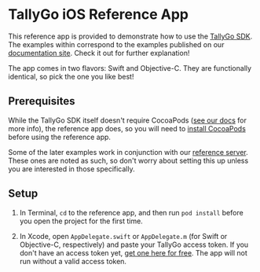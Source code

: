# TallyGo iOS Reference App

This reference app is provided to demonstrate how to use the [TallyGo SDK](https://tallygo.com). The examples within correspond to the examples published on our [documentation site](https://tallygo.com/docs/ios). Check it out for further explanation!

The app comes in two flavors: Swift and Objective-C. They are functionally identical, so pick the one you like best!

## Prerequisites

While the TallyGo SDK itself doesn't require CocoaPods ([see our docs](https://tallygo.com/docs/ios) for more info), the reference app does, so you will need to [install CocoaPods](https://cocoapods.org) before using the reference app.

Some of the later examples work in conjunction with our [reference server](https://github.com/tallygo/TallyGo-Reference-Server). These ones are noted as such, so don't worry about setting this up unless you are interested in those specifically.

## Setup

1. In Terminal, `cd` to the reference app, and then run `pod install` before you open the project for the first time.

2. In Xcode, open `AppDelegate.swift` or `AppDelegate.m` (for Swift or Objective-C, respectively) and paste your TallyGo access token. If you don't have an access token yet, [get one here for free](https://tallygo.com/signup). The app will not run without a valid access token.
